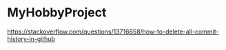 # MyHobbyProject

https://stackoverflow.com/questions/13716658/how-to-delete-all-commit-history-in-github
